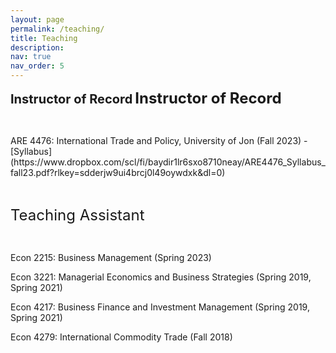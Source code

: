 ```yaml
---
layout: page
permalink: /teaching/
title: Teaching
description: 
nav: true
nav_order: 5
---
```


<strong style="font-size: 20px;">Instructor of Record</strong>
<strong style="font-size: 24px;">Instructor of Record</strong>

<p>&nbsp;</p>
ARE 4476: International Trade and Policy, University of Jon (Fall 2023) - [Syllabus](https://www.dropbox.com/scl/fi/baydir1lr6sxo8710neay/ARE4476_Syllabus_fall23.pdf?rlkey=sdderjw9ui4brcj0l49oywdxk&dl=0)



<p>&nbsp;</p>



<font size="5"> Teaching Assistant </font>
<p>&nbsp;</p>
Econ 2215:  Business Management (Spring 2023)

Econ 3221: Managerial Economics and Business Strategies (Spring 2019, Spring 2021)

Econ 4217: Business Finance and Investment Management (Spring 2019, Spring 2021)

Econ 4279: International Commodity Trade (Fall 2018)
